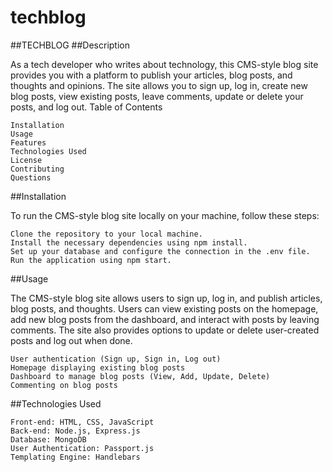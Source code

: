 # techblog
##TECHBLOG
##Description

As a tech developer who writes about technology, this CMS-style blog site provides you with a platform to publish your articles, blog posts, and thoughts and opinions. The site allows you to sign up, log in, create new blog posts, view existing posts, leave comments, update or delete your posts, and log out.
Table of Contents

    Installation
    Usage
    Features
    Technologies Used
    License
    Contributing
    Questions

##Installation

To run the CMS-style blog site locally on your machine, follow these steps:

    Clone the repository to your local machine.
    Install the necessary dependencies using npm install.
    Set up your database and configure the connection in the .env file.
    Run the application using npm start.

##Usage

The CMS-style blog site allows users to sign up, log in, and publish articles, blog posts, and thoughts. Users can view existing posts on the homepage, add new blog posts from the dashboard, and interact with posts by leaving comments. The site also provides options to update or delete user-created posts and log out when done.

    User authentication (Sign up, Sign in, Log out)
    Homepage displaying existing blog posts
    Dashboard to manage blog posts (View, Add, Update, Delete)
    Commenting on blog posts

##Technologies Used

    Front-end: HTML, CSS, JavaScript
    Back-end: Node.js, Express.js
    Database: MongoDB
    User Authentication: Passport.js
    Templating Engine: Handlebars

